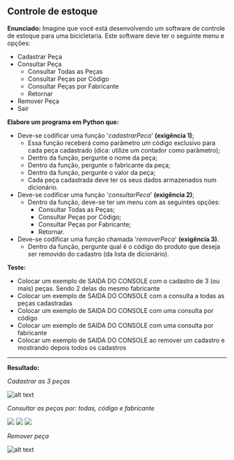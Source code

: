 ## Controle de estoque

**Enunciado:** Imagine que você está desenvolvendo um software de controle de estoque para uma bicicletaria. Este software deve ter o seguinte menu e opções:  

* Cadastrar Peça
* Consultar Peça
    * Consultar Todas as Peças
    * Consultar Peças por Código
    * Consultar Peças por Fabricante
    * Retornar
* Remover Peça 
* Sair 


**Elabore um programa em Python que:**

* Deve-se codificar uma função '*cadastrarPeca*' **(exigência 1)**;
    * Essa função receberá como parâmetro um código exclusivo para cada peça cadastrado (dica: utilize um contador como parâmetro);
    * Dentro da função, pergunte o nome da peça;
    * Dentro da função, pergunte o fabricante da peça; 
    * Dentro da função, pergunte o valor da peça;
    * Cada peça cadastrada deve ter os seus dados armazenados num dicionário.
* Deve-se codificar uma função '*consultarPeca*' **(exigência 2)**; 
    * Dentro da função, deve-se ter um menu com as seguintes opções: 
        * Consultar Todas as Peças;
        * Consultar Peças por Código; 
        * Consultar Peças por Fabricante; 
        * Retornar.
* Deve-se codificar uma função chamada '*removerPeca*' **(exigência 3)**.
    * Dentro da função, pergunte qual é o código do produto que deseja ser removido do cadastro (da lista de dicionário).

**Teste:**

* Colocar um exemplo de SAIDA DO CONSOLE com o cadastro de 3 (ou mais) peças. Sendo 2 delas do mesmo fabricante
* Colocar um exemplo de SAIDA DO CONSOLE com a consulta a todas as peças cadastradas
* Colocar um exemplo de SAIDA DO CONSOLE com uma consulta por código
* Colocar um exemplo de SAIDA DO CONSOLE com uma consulta por fabricante
* Colocar um exemplo de SAIDA DO CONSOLE ao remover um cadastro e mostrando depois todos os cadastros

---

**Resultado:**

*Cadastrar as 3 peças*  

![alt text](img/image.png)

*Consultar as peças por: todas, código e fabricante*    
<div>
<img src="img/image-1.png">
<img src="img/image-1.png">
<img src="img/image-1.png">
</div>
    
*Remover peça*  

![alt text](img/image-4.png)
